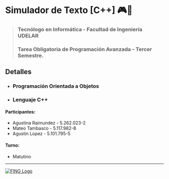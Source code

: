 # Simulador de Texto [C++] 🎮👾

> ### Tecnólogo en Informática - Facultad de Ingeniería UDELAR
> ### Tarea Obligatoria de Programación Avanzada - Tercer Semestre.

## Detalles

- ### Programación Orientada a Objetos
- ### Lenguaje C++

#### Participantes: 

- Agustina Raimundez - 5.262.023-2 
- Mateo Tambasco - 5.117.982-8 
- Agustin Lopez - 5.101.795-5

#### Turno: 

- Matutino

---

[![FING Logo](https://www.fing.edu.uy/sites/default/files/inline-images/logofing.png)](https://www.fing.edu.uy/sites/default/files/inline-images/logofing.png)
